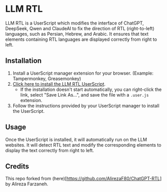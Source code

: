 # LLM RTL

LLM RTL is a UserScript which modifies the interface of ChatGPT, DeepSeek, Qwen and ClaudeAI to fix the direction of RTL (right-to-left) languages, such as Persian, Hebrew, and Arabic. It ensures that text elements containing RTL languages are displayed correctly from right to left.

## Installation

1. Install a UserScript manager extension for your browser. (Example: Tampermonkey, Greasemonkey)
2. [Click here to install the LLM RTL UserScript](https://github.com/HUSSEIN-Syu/LLMs-RTL/blob/main/LLMs-RTL.user.js).
   - If the installation doesn't start automatically, you can right-click the link, select "Save Link As...", and save the file with a `.user.js` extension.
3. Follow the instructions provided by your UserScript manager to install the UserScript.

## Usage

Once the UserScript is installed, it will automatically run on the LLM websites. It will detect RTL text and modify the corresponding elements to display the text correctly from right to left.

## Credits

This repo forked from (here)[https://github.com/AlirezaF80/ChatGPT-RTL] by Alireza Farzaneh.
